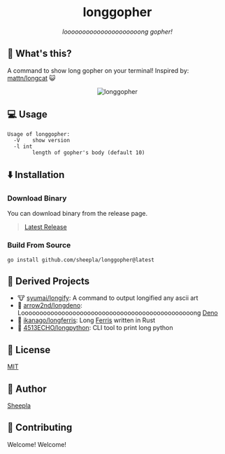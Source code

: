 <div align="center">

# longgopher

*looooooooooooooooooooong gopher!*

</div>

## 🤔 What's this?

A command to show long gopher on your terminal! Inspired by: [mattn/longcat](https://github.com/mattn/longcat) 😺

<div align="center">

![longgopher](https://user-images.githubusercontent.com/62412884/167132816-899fd76f-1678-4c0b-bda7-8999959f764d.png)

</div>

## 💻 Usage

```
Usage of longgopher:
  -V    show version
  -l int
        length of gopher's body (default 10)
```

## ⬇️ Installation

### Download Binary

You can download binary from the release page.

> [Latest Release](https://github.com/sheepla/longgopher/releases/latest)

### Build From Source

```
go install github.com/sheepla/longgopher@latest
```

## 🌲 Derived Projects

- 🐮 [syumai/longify](https://github.com/syumai/longify): A command to output longified any ascii art
- 🦕 [arrow2nd/longdeno](https://github.com/arrow2nd/longdeno): Looooooooooooooooooooooooooooooooooooooooooooooong [Deno](https://deno.land)
- 🦀 [ikanago/longferris](https://github.com/ikanago/longferris): Long [Ferris](https://github.com/ciusji/ferris) written in Rust
- 🐍 [4513ECHO/longpython](https://github.com/4513ECHO/longpython): CLI tool to print long python

## 📔 License

[MIT](./LICENSE)

## 🐑 Author

[Sheepla](https://github.com/sheepla)


## 🙋 Contributing

Welcome! Welcome!

